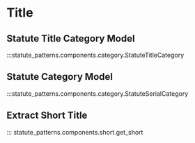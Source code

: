 # Title

## Statute Title Category Model

:::statute_patterns.components.category.StatuteTitleCategory

## Statute Category Model

:::statute_patterns.components.category.StatuteSerialCategory

## Extract Short Title

::: statute_patterns.components.short.get_short
